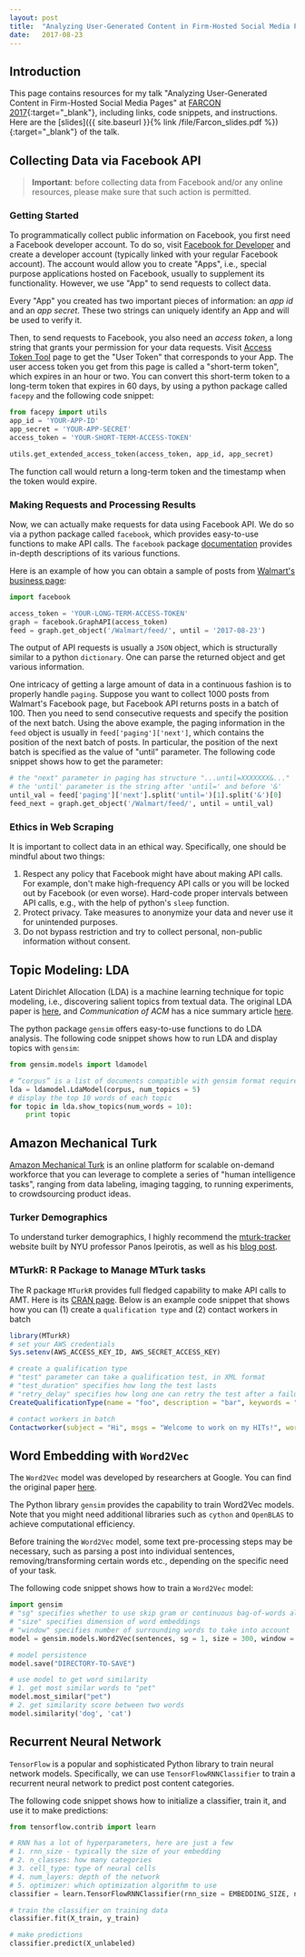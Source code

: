 ```yaml
---
layout: post
title:  "Analyzing User-Generated Content in Firm-Hosted Social Media Pages"
date:   2017-08-23
---
```


## Introduction

This page contains resources for my talk "Analyzing User-Generated Content in Firm-Hosted Social Media Pages" at [FARCON 2017](http://minneanalytics.org/farcon-2017/){:target="_blank"}, including links, code snippets, and instructions. Here are the [slides]({{ site.baseurl }}{% link /file/Farcon_slides.pdf %}){:target="_blank"} of the talk.

## Collecting Data via Facebook API

> **Important**: before collecting data from Facebook and/or any online resources, please make sure that such action is permitted.

### Getting Started

To programmatically collect public information on Facebook, you first need a Facebook developer account. To do so, visit [Facebook for Developer](https://developers.facebook.com/) and create a developer account (typically linked with your regular Facebook account). The account would allow you to create "Apps", i.e., special purpose applications hosted on Facebook, usually to supplement its functionality. However, we use "App" to send requests to collect data.

Every "App" you created has two important pieces of information: an _app id_ and an _app secret_. These two strings can uniquely identify an App and will be used to verify it.

Then, to send requests to Facebook, you also need an _access token_, a long string that grants your permission for your data requests. Visit [Access Token Tool](https://developers.facebook.com/tools/accesstoken/) page to get the "User Token" that corresponds to your App. The user access token you get from this page is called a "short-term token", which expires in an hour or two. You can convert this short-term token to a long-term token that expires in 60 days, by using a python package called `facepy` and the following code snippet:

```python
from facepy import utils
app_id = 'YOUR-APP-ID'
app_secret = 'YOUR-APP-SECRET'
access_token = 'YOUR-SHORT-TERM-ACCESS-TOKEN'

utils.get_extended_access_token(access_token, app_id, app_secret)
```

The function call would return a long-term token and the timestamp when the token would expire.

### Making Requests and Processing Results

Now, we can actually make requests for data using Facebook API. We do so via a python package called `facebook`, which provides easy-to-use functions to make API calls. The `facebook` package [documentation](https://facebook-sdk.readthedocs.io) provides in-depth descriptions of its various functions.

Here is an example of how you can obtain a sample of posts from [Walmart's business page](https://www.facebook.com/walmart/):

```python
import facebook

access_token = 'YOUR-LONG-TERM-ACCESS-TOKEN'
graph = facebook.GraphAPI(access_token)
feed = graph.get_object('/Walmart/feed/', until = '2017-08-23')
```

The output of API requests is usually a `JSON` object, which is structurally similar to a python `dictionary`. One can parse the returned object and get various information.

One intricacy of getting a large amount of data in a continuous fashion is to properly handle `paging`. Suppose you want to collect 1000 posts from Walmart's Facebook page, but Facebook API returns posts in a batch of 100. Then you need to send consecutive requests and specify the position of the next batch. Using the above example, the paging information in the `feed` object is usually in `feed['paging']['next']`, which contains the position of the next batch of posts. In particular, the position of the next batch is specified as the value of "until" parameter. The following code snippet shows how to get the parameter:

```python
# the "next" parameter in paging has structure "...until=XXXXXXX&..."
# the 'until' parameter is the string after 'until=' and before '&'
until_val = feed['paging']['next'].split('until=')[1].split('&')[0]
feed_next = graph.get_object('/Walmart/feed/', until = until_val)
```

### Ethics in Web Scraping

It is important to collect data in an ethical way. Specifically, one should be mindful about two things:

1. Respect any policy that Facebook might have about making API calls. For example, don't make high-frequency API calls or you will be locked out by Facebook (or even worse). Hard-code proper intervals between API calls, e.g., with the help of python's `sleep` function.
2. Protect privacy. Take measures to anonymize your data and never use it for unintended purposes.
3. Do not bypass restriction and try to collect personal, non-public information without consent.

## Topic Modeling: LDA

Latent Dirichlet Allocation (LDA) is a machine learning technique for topic modeling, i.e., discovering salient topics from textual data. The original LDA paper is [here](http://www.jmlr.org/papers/volume3/blei03a/blei03a.pdf), and _Communication of ACM_ has a nice summary article [here](https://cacm.acm.org/magazines/2012/4/147361-probabilistic-topic-models/fulltext).

The python package `gensim` offers easy-to-use functions to do LDA analysis. The following code snippet shows how to run LDA and display topics with `gensim`:

```python
from gensim.models import ldamodel

# “corpus” is a list of documents compatible with gensim format requirement
lda = ldamodel.LdaModel(corpus, num_topics = 5)
# display the top 10 words of each topic
for topic in lda.show_topics(num_words = 10):
    print topic
```

## Amazon Mechanical Turk

[Amazon Mechanical Turk](https://www.mturk.com/mturk/welcome) is an online platform for scalable on-demand workforce that you can leverage to complete a series of "human intelligence tasks", ranging from data labeling, imaging tagging, to running experiments, to crowdsourcing product ideas.

### Turker Demographics

To understand turker demographics, I highly recommend the [mturk-tracker](http://demographics.mturk-tracker.com) website built by NYU professor Panos Ipeirotis, as well as his [blog post](http://www.behind-the-enemy-lines.com/2015/04/demographics-of-mechanical-turk-now.html).

### MTurkR: R Package to Manage MTurk tasks

The R package `MTurkR` provides full fledged capability to make API calls to AMT. Here is its [CRAN page](https://cloud.r-project.org/web/packages/MTurkR/index.html). Below is an example code snippet that shows how you can (1) create a `qualification type` and (2) contact workers in batch

```r
library(MTurkR)
# set your AWS credentials
Sys.setenv(AWS_ACCESS_KEY_ID, AWS_SECRET_ACCESS_KEY)

# create a qualification type
# "test" parameter can take a qualification test, in XML format
# "test_duration" specifies how long the test lasts
# "retry_delay" specifies how long one can retry the test after a failure
CreateQualificationType(name = "foo", description = "bar", keywords = "a,b,c", retry_delay = 3600, test, test_duration = 1800)

# contact workers in batch
Contactworker(subject = "Hi", msgs = "Welcome to work on my HITs!", workers = workerIDs, batch = TRUE)
```

## Word Embedding with `Word2Vec`

The `Word2Vec` model was developed by researchers at Google. You can find the original paper [here](https://arxiv.org/abs/1301.3781).

The Python library `gensim` provides the capability to train Word2Vec models. Note that you might need additional libraries such as `cython` and `OpenBLAS` to achieve computational efficiency.

Before training the `Word2Vec` model, some text pre-processing steps may be necessary, such as parsing a post into individual sentences, removing/transforming certain words etc., depending on the specific need of your task.

The following code snippet shows how to train a `Word2Vec` model:

```python
import gensim
# "sg" specifies whether to use skip gram or continuous bag-of-words algorithm
# "size" specifies dimension of word embeddings
# "window" specifies number of surrounding words to take into account
model = gensim.models.Word2Vec(sentences, sg = 1, size = 300, window = 10)

# model persistence
model.save("DIRECTORY-TO-SAVE")

# use model to get word similarity
# 1. get most similar words to "pet"
model.most_similar("pet")
# 2. get similarity score between two words
model.similarity('dog', 'cat')
```

## Recurrent Neural Network

`TensorFlow` is a popular and sophisticated Python library to train neural network models. Specifically, we can use `TensorFlowRNNClassifier` to train a recurrent neural network to predict post content categories.

The following code snippet shows how to initialize a classifier, train it, and use it to make predictions:

```python
from tensorflow.contrib import learn

# RNN has a lot of hyperparameters, here are just a few
# 1. rnn_size - typically the size of your embedding
# 2. n_classes: how many categories
# 3. cell_type: type of neural cells
# 4. num_layers: depth of the network
# 5. optimizer: which optimization algorithm to use
classifier = learn.TensorFlowRNNClassifier(rnn_size = EMBEDDING_SIZE, n_classes, cell_type, num_layers, optimizer)

# train the classifier on training data
classifier.fit(X_train, y_train)

# make predictions
classifier.predict(X_unlabeled)
```

